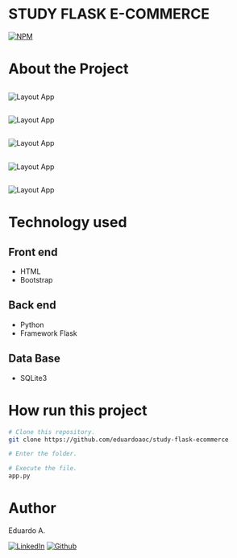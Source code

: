 # STUDY FLASK E-COMMERCE

[![NPM](https://img.shields.io/npm/l/react)](https://github.com/eduardoaoc/study-flask-ecommerce/blob/main/LICENSE) 

# About the Project

##
## 
![Layout App]() 
## 
![Layout App]()
## 
![Layout App]()
## 
![Layout App]()
## 
![Layout App]()


# Technology used

## Front end
- HTML
- Bootstrap

## Back end
- Python
- Framework Flask

## Data Base
- SQLite3


# How run this project

```bash
# Clone this repository.
git clone https://github.com/eduardoaoc/study-flask-ecommerce

# Enter the folder.

# Execute the file.
app.py
```


# Author

Eduardo A.

 [![LinkedIn](https://img.shields.io/badge/LinkedIn-%230077B5.svg?&style=flat-square&logo=linkedin&logoColor=white)](https://www.linkedin.com/in/eduardo-augusto-41436b233/) 
 [![Github](https://img.shields.io/github/followers/eduardoaoc?style=social)](https://github.com/eduardoaoc)